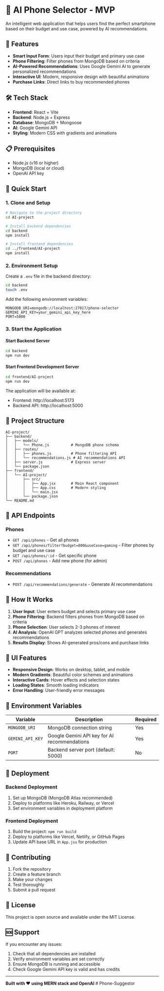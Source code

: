 # 📱 AI Phone Selector - MVP

An intelligent web application that helps users find the perfect smartphone based on their budget and use case, powered by AI recommendations.

## 🚀 Features

- **Smart Input Form**: Users input their budget and primary use case
- **Phone Filtering**: Filter phones from MongoDB based on criteria
- **AI-Powered Recommendations**: Uses Google Gemini AI to generate personalized recommendations
- **Interactive UI**: Modern, responsive design with beautiful animations
- **Purchase Links**: Direct links to buy recommended phones

## 🛠️ Tech Stack

- **Frontend**: React + Vite
- **Backend**: Node.js + Express
- **Database**: MongoDB + Mongoose
- **AI**: Google Gemini API
- **Styling**: Modern CSS with gradients and animations

## 📋 Prerequisites

- Node.js (v16 or higher)
- MongoDB (local or cloud)
- OpenAI API key

## 🚀 Quick Start

### 1. Clone and Setup

```bash
# Navigate to the project directory
cd AI-project

# Install backend dependencies
cd backend
npm install

# Install frontend dependencies
cd ../frontend/AI-project
npm install
```

### 2. Environment Setup

Create a `.env` file in the backend directory:

```bash
cd backend
touch .env
```

Add the following environment variables:

```env
MONGODB_URI=mongodb://localhost:27017/phone-selector
GEMINI_API_KEY=your_gemini_api_key_here
PORT=5000
```

### 3. Start the Application

#### Start Backend Server
```bash
cd backend
npm run dev
```

#### Start Frontend Development Server
```bash
cd frontend/AI-project
npm run dev
```

The application will be available at:
- Frontend: http://localhost:5173
- Backend API: http://localhost:5000

## 📁 Project Structure

```
AI-project/
├── backend/
│   ├── models/
│   │   └── Phone.js          # MongoDB phone schema
│   ├── routes/
│   │   ├── phones.js         # Phone filtering API
│   │   └── recommendations.js # AI recommendations API
│   ├── server.js             # Express server
│   └── package.json
├── frontend/
│   └── AI-project/
│       ├── src/
│       │   ├── App.jsx       # Main React component
│       │   ├── App.css       # Modern styling
│       │   └── main.jsx
│       └── package.json
└── README.md
```

## 🔧 API Endpoints

### Phones
- `GET /api/phones` - Get all phones
- `GET /api/phones/filter?budget=800&useCase=gaming` - Filter phones by budget and use case
- `GET /api/phones/:id` - Get specific phone
- `POST /api/phones` - Add new phone (for admin)

### Recommendations
- `POST /api/recommendations/generate` - Generate AI recommendations

## 🎯 How It Works

1. **User Input**: User enters budget and selects primary use case
2. **Phone Filtering**: Backend filters phones from MongoDB based on criteria
3. **Phone Selection**: User selects 2-3 phones of interest
4. **AI Analysis**: OpenAI GPT analyzes selected phones and generates recommendations
5. **Results Display**: Shows AI-generated pros/cons and purchase links

## 🎨 UI Features

- **Responsive Design**: Works on desktop, tablet, and mobile
- **Modern Gradients**: Beautiful color schemes and animations
- **Interactive Cards**: Hover effects and selection states
- **Loading States**: Smooth loading indicators
- **Error Handling**: User-friendly error messages

## 🔑 Environment Variables

| Variable | Description | Required |
|----------|-------------|----------|
| `MONGODB_URI` | MongoDB connection string | Yes |
| `GEMINI_API_KEY` | Google Gemini API key for AI recommendations | Yes |
| `PORT` | Backend server port (default: 5000) | No |

## 🚀 Deployment

### Backend Deployment
1. Set up MongoDB (MongoDB Atlas recommended)
2. Deploy to platforms like Heroku, Railway, or Vercel
3. Set environment variables in deployment platform

### Frontend Deployment
1. Build the project: `npm run build`
2. Deploy to platforms like Vercel, Netlify, or GitHub Pages
3. Update API base URL in `App.jsx` for production

## 🤝 Contributing

1. Fork the repository
2. Create a feature branch
3. Make your changes
4. Test thoroughly
5. Submit a pull request

## 📝 License

This project is open source and available under the MIT License.

## 🆘 Support

If you encounter any issues:
1. Check that all dependencies are installed
2. Verify environment variables are set correctly
3. Ensure MongoDB is running and accessible
4. Check Google Gemini API key is valid and has credits

---

**Built with ❤️ using MERN stack and OpenAI** # Phone-Suggestor
